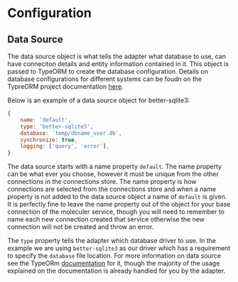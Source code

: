 # Configuration

## Data Source

The data source object is what tells the adapter what database to use, can have conneciton details and entity information contained in it. This object is passed to TypeORM to create the database configuration. Details on database configurations for different systems can be foudn on the TypreORM project documentation [here](https://typeorm.io/data-source-options).

Below is an example of a data source object for better-sqlite3:
```js
{
    name: 'default',
    type: 'better-sqlite3',
    database: `temp/dbname_user.db`,
    synchronize: true,
    logging: ['query', 'error'],
}
```
The data source starts with a name property `default`. The name property can be what ever you choose, however it must be unique from the other connections in the connections store. The name property is how connections are selected from the connections store and when a name property is not added to the data source object a name of `default` is given. It is perfectly fine to leave the name property out of the object for your base connection of the moleculer service, though you will need to remember to name each new connection created that service otherwise the new connection will not be created and throw an error.

The `type` property tells the adapter which database driver to use. In the example we are using `better-sqlite3` as our driver which has a requirement to specify the `database` file location. For more information on data source see the TypeORm [documentation](https://typeorm.io/data-source) for it, though the majority of the usage explained on the documentation is already handled for you by the adapter.
